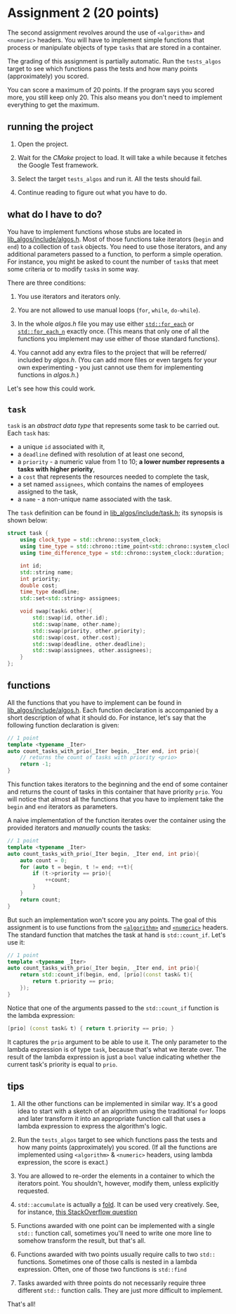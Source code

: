 # Assignment 2 (20 points)

The second assignment revolves around the use of `<algorithm>` and `<numeric>` headers. You will have to implement simple functions that process or manipulate objects of type `tasks` that are stored in a container.

The grading of this assignment is partially automatic. Run the `tests_algos` target to see which functions pass the tests and how many points (approximately) you scored.

You can score a maximum of 20 points. If the program says you scored more, you still keep only 20. This also means you don't need to implement everything to get the maximum.

## running the project

1. Open the project.

2. Wait for the *CMake* project to load. It will take a while because it fetches the Google Test framework.

3. Select the target `tests_algos` and run it. All the tests should fail.

4. Continue reading to figure out what you have to do.


## what do I have to do?

You have to implement functions whose stubs are located in [lib_algos/include/algos.h](lib_algos/include/algos.h).
Most of those functions take iterators (`begin` and `end`) to a collection of `task` objects.
You need to use those iterators, and any additional parameters passed to a function, to perform a simple operation.
For instance, you might be asked to count the number of `task`s that meet some criteria or to modify `task`s in some way.

There are three conditions:

1. You use iterators and iterators only.

2. You are not allowed to use manual loops (`for`, `while`, `do-while`).

3. In the whole *algos.h* file you may use either [`std::for_each`](https://devdocs.io/cpp/algorithm/for_each) or [`std::for_each_n`](https://devdocs.io/cpp/algorithm/for_each_n) exactly once.
   (This means that only one of all the functions you implement may use either of those standard functions).

4. You cannot add any extra files to the project that will be referred/ included by *algos.h*.
   (You can add more files or even targets for your own experimenting - you just cannot use them for implementing functions in *algos.h*.)


Let's see how this could work.

## `task`

`task` is an _abstract data type_ that represents some task to be carried out. Each `task` has:

* a unique `id` associated with it,
* a `deadline` defined with resolution of at least one second,
* a `priority` - a numeric value from 1 to 10; __a lower number represents a tasks with higher priority__,
* a `cost` that represents the resources needed to complete the task,
* a set named `assignees`, which contains the names of employees assigned to the task,
* a `name` - a non-unique name associated with the task.

The `task` definition can be found in [lib_algos/include/task.h](lib_algos/include/task.h); its synopsis is shown below:

```cpp
struct task {
    using clock_type = std::chrono::system_clock;
    using time_type = std::chrono::time_point<std::chrono::system_clock>;
    using time_difference_type = std::chrono::system_clock::duration;

    int id;
    std::string name;
    int priority;
    double cost;
    time_type deadline;
    std::set<std::string> assignees;

    void swap(task& other){
        std::swap(id, other.id);
        std::swap(name, other.name);
        std::swap(priority, other.priority);
        std::swap(cost, other.cost);
        std::swap(deadline, other.deadline);
        std::swap(assignees, other.assignees);
    }
};
```

## functions

All the functions that you have to implement can be found in [lib_algos/include/algos.h](lib_algos/include/algos.h). 
Each function declaration is accompanied by a short description of what it should do. 
For instance, let's say that the following function declaration is given:

```cpp
// 1 point
template <typename _Iter>
auto count_tasks_with_prio(_Iter begin, _Iter end, int prio){
    // returns the count of tasks with priority <prio>
    return -1;
}
```

This function takes iterators to the beginning and the end of some container and returns the count of tasks in this container that have priority `prio`. 
You will notice that almost all the functions that you have to implement take the `begin` and `end` iterators as parameters.

A naive implementation of the function iterates over the container using the provided iterators and _manually_ counts the tasks:

```cpp
// 1 point
template <typename _Iter>
auto count_tasks_with_prio(_Iter begin, _Iter end, int prio){
    auto count = 0;
    for (auto t = begin, t != end; ++t){
        if (t->priority == prio){
            ++count;
        }
    }
    return count;
}
```

But such an implementation won't score you any points. 
The goal of this assignment is to use functions from the [`<algorithm>`](https://devdocs.io/cpp/header/algorithm) and [`<numeric>`](https://devdocs.io/cpp/header/numeric) headers. 
The standard function that matches the task at hand is `std::count_if`. Let's use it:

```cpp
// 1 point
template <typename _Iter>
auto count_tasks_with_prio(_Iter begin, _Iter end, int prio){
    return std::count_if(begin, end, [prio](const task& t){
        return t.priority == prio;
    });
}
```

Notice that one of the arguments passed to the `std::count_if` function is the lambda expression:

```cpp
[prio] (const task& t) { return t.priority == prio; }
```

It captures the `prio` argument to be able to use it. The only parameter to the lambda expression is of type `task`, because that's what we iterate over. 
The result of the lambda expression is just a `bool` value indicating whether the current task's priority is equal to `prio`.

## tips

1. All the other functions can be implemented in similar way. It's a good idea to start with a sketch of an algorithm using the traditional `for` loops and later transform it into an appropriate function call that uses a lambda expression to express the algorithm's logic.

2. Run the `tests_algos` target to see which functions pass the tests and how many points (approximately) you scored. (If all the functions are implemented using `<algorithm>` & `<numeric>` headers, using lambda expression, the score is exact.)

3. You are allowed to re-order the elements in a container to which the iterators point. You shouldn't, however, modify them, unless explicitly requested.

4. `std::accumulate` is actually a [fold](https://en.wikipedia.org/wiki/Fold_(higher-order_function)). It can be used very creatively. See, for instance, [this StackOverflow question](https://stackoverflow.com/questions/12633950/understanding-stdaccumulate?answertab=votes#tab-top)

4. Functions awarded with one point can be implemented with a single `std::` function call, sometimes you'll need to write one more line to somehow transform the result, but that's all.

5. Functions awarded with two points usually require calls to two `std::` functions. Sometimes one of those calls is nested in a lambda expression. Often, one of those two functions is `std::find`

6. Tasks awarded with three points do not necessarily require three different `std::` function calls. They are just more difficult to implement.

That's all!
